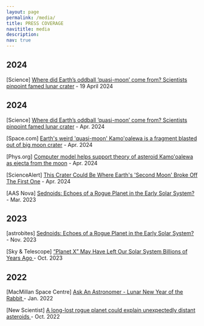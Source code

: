 ```yaml
---
layout: page
permalink: /media/
title: PRESS COVERAGE
navititle: media
description:
nav: true
---
```


## 2024
[Science] [Where did Earth’s oddball ‘quasi-moon’ come from? Scientists pinpoint famed lunar crater](https://www.science.org/content/article/where-did-earth-s-oddball-quasi-moon-come-scientists-pinpoint-famed-lunar-crater) - 19 April 2024

## 2024

[Science] [Where did Earth’s oddball ‘quasi-moon’ come from? Scientists pinpoint famed lunar crater](https://www.science.org/content/article/where-did-earth-s-oddball-quasi-moon-come-scientists-pinpoint-famed-lunar-crater) - Apr. 2024


[Space.com] [Earth's weird 'quasi-moon' Kamo'oalewa is a fragment blasted out of big moon crater](https://www.space.com/quasi-moon-kamooalewa-giant-lunar-impact) - Apr. 2024

[Phys.org] [Computer model helps support theory of asteroid Kamo'oalewa as ejecta from the moon](https://phys.org/news/2024-04-theory-asteroid-kamooalewa-ejecta-moon.html) - Apr. 2024

[ScienceAlert] [This Crater Could Be Where Earth's 'Second Moon' Broke Off The First One](https://www.sciencealert.com/this-crater-could-be-where-earths-second-moon-broke-off-the-first-one) - Apr. 2024

[AAS Nova] [Sednoids: Echoes of a Rogue Planet in the Early Solar System?](https://aasnova.org/2024/03/05/sednoids-echoes-of-a-rogue-planet-in-the-early-solar-system/) - Mar. 2023


## 2023
[astrobites] [Sednoids: Echoes of a Rogue Planet in the Early Solar System?  ](https://astrobites.org/2023/11/06/sednoids-rogue-planet/) - Nov. 2023


[Sky & Telescope] [“Planet X” May Have Left Our Solar System Billions of Years Ago  ](https://skyandtelescope.org/astronomy-news/planet-x-may-have-left-our-solar-system-billions-of-years-ago/) - Oct. 2023

## 2022

[MacMillan Space Centre] [Ask An Astronomer - Lunar New Year of the Rabbit  ](https://www.youtube.com/watch?v=85d4O1v7NPA) - Jan. 2022

[New Scientist] [A long-lost rogue planet could explain unexpectedly distant asteroids  ](https://www.newscientist.com/article/2340593-a-long-lost-rogue-planet-could-explain-unexpectedly-distant-asteroids/) - Oct. 2022

